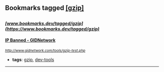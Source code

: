 ## Bookmarks tagged [[gzip]](https://www.bookmarks.dev?q=[gzip])

_<sup><sup>[www.bookmarks.dev/tagged/gzip](https://www.bookmarks.dev/tagged/gzip)</sup></sup>_
---
#### [IP Banned - GIDNetwork](http://www.gidnetwork.com/tools/gzip-test.php)
_<sup>http://www.gidnetwork.com/tools/gzip-test.php</sup>_

* **tags**: [gzip](../tagged/gzip.md), [dev-tools](../tagged/dev-tools.md)
---
